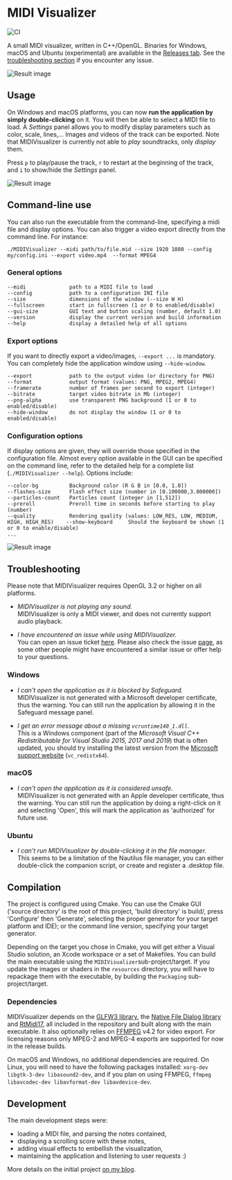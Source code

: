 # MIDI Visualizer

![CI](https://github.com/kosua20/MIDIVisualizer/workflows/CI/badge.svg?branch=master)

A small MIDI visualizer, written in C++/OpenGL.
Binaries for Windows, macOS and Ubuntu (experimental) are available in the [Releases tab](https://github.com/kosua20/MIDIVisualizer/releases).
See the [troubleshooting section](#troubleshooting) if you encounter any issue.

![Result image](result1.png)  

## Usage

On Windows and macOS platforms, you can now **run the application by simply double-clicking** on it. You will then be able to select a MIDI file to load. A *Settings* panel allows you to modify display parameters such as color, scale, lines,... Images and videos of the track can be exported. Note that MIDIVisualizer is currently not able to *play* soundtracks, only *display* them.

Press `p` to play/pause the track, `r` to restart at the beginning of the track, and `i` to show/hide the *Settings* panel. 

![Result image](result2.png) 

## Command-line use

You can also run the executable from the command-line, specifying a midi file and display options. You can also trigger a video export directly from the command line. For instance:
	
	./MIDIVisualizer --midi path/to/file.mid --size 1920 1080 --config my/config.ini --export video.mp4  --format MPEG4
	
### General options

	--midi              path to a MIDI file to load
	--config            path to a configuration INI file
	--size              dimensions of the window (--size W H)
	--fullscreen        start in fullscreen (1 or 0 to enabled/disable)
	--gui-size          GUI text and button scaling (number, default 1.0)
	--version           display the current version and build information
	--help              display a detailed help of all options
	
### Export options
If you want to directly export a video/images, `--export ...` is mandatory. You can completely hide the application window using `--hide-window`.

	--export            path to the output video (or directory for PNG)
	--format            output format (values: PNG, MPEG2, MPEG4)
	--framerate         number of frames per second to export (integer)
	--bitrate           target video bitrate in Mb (integer)
	--png-alpha         use transparent PNG background (1 or 0 to enabled/disable)
	--hide-window       do not display the window (1 or 0 to enabled/disable)
	
### Configuration options
If display options are given, they will override those specified in the configuration file. Almost every option available in the GUI can be specified on the command line, refer to the detailed help for a complete list (`./MIDIVisualizer --help`). Options include:

	--color-bg          Background color (R G B in [0.0, 1.0])
	--flashes-size      Flash effect size (number in [0.100000,3.000000])
	--particles-count   Particles count (integer in [1,512])
	--preroll           Preroll time in seconds before starting to play (number)
	--quality           Rendering quality (values: LOW_RES, LOW, MEDIUM, HIGH, HIGH_RES)	--show-keyboard     Should the keyboard be shown (1 or 0 to enable/disable)
	...

![Result image](result3.png) 

## Troubleshooting

Please note that MIDIVisualizer requires OpenGL 3.2 or higher on all platforms.

- *MIDIVisualizer is not playing any sound.*  
MIDIVisualizer is only a MIDI viewer, and does not currently support audio playback.

- *I have encountered an issue while using MIDIVisualizer.*  
You can open an issue ticket [here](https://github.com/kosua20/MIDIVisualizer/issues/new?assignees=&labels=bug&template=issue-report.md&title=). Please also check the issue [page](https://github.com/kosua20/MIDIVisualizer/issues), as some other people might have encountered a similar issue or offer help to your questions.

### Windows

- *I can't open the application as it is blocked by Safeguard.*  
MIDIVisualizer is not generated with a Microsoft developer certificate, thus the warning. You can still run the application by allowing it in the Safeguard message panel.

- *I get an error message about a missing `vcruntime140_1.dll`.*  
This is a Windows component (part of the *Microsoft Visual C++ Redistributable for Visual Studio 2015, 2017 and 2019*) that is often updated, you should try installing the latest version from the [Microsoft support website](https://support.microsoft.com/en-us/help/2977003/the-latest-supported-visual-c-downloads) (`vc_redistx64`).

### macOS

- *I can't open the application as it is considered unsafe.*  
MIDIVisualizer is not generated with an Apple developer certificate, thus the warning. You can still run the application by doing a right-click on it and selecting 'Open', this will mark the application as 'authorized' for future use.

### Ubuntu

- *I can't run MIDIVisualizer by double-clicking it in the file manager.*  
This seems to be a limitation of the Nautilus file manager, you can either double-click the companion script, or create and register a .desktop file.

## Compilation

The project is configured using Cmake. You can use the Cmake GUI ('source directory' is the root of this project, 'build directory' is build/, press 'Configure' then 'Generate', selecting the proper generator for your target platform and IDE); or the command line version, specifying your target generator.
    
Depending on the target you chose in Cmake, you will get either a Visual Studio solution, an Xcode workspace or a set of Makefiles. You can build the main executable using the `MIDIVisualizer`sub-project/target. If you update the images or shaders in the `resources` directory, you will have to repackage them with the executable, by building the `Packaging` sub-project/target. 

### Dependencies

MIDIVisualizer depends on the [GLFW3 library](http://www.glfw.org), the [Native File Dialog library](https://github.com/mlabbe/nativefiledialog) and [RtMidi17](https://github.com/jcelerier/RtMidi17/), all included in the repository and built along with the main executable. It also optionally relies on [FFMPEG](https://ffmpeg.org) v4.2 for video export. For licensing reasons only MPEG-2 and MPEG-4 exports are supported for now in the release builds.

On macOS and Windows, no additional dependencies are required. On Linux, you will need to have the following packages installed: `xorg-dev libgtk-3-dev libasound2-dev`, and if you plan on using FFMPEG, `ffmpeg libavcodec-dev libavformat-dev libavdevice-dev`.


## Development

The main development steps were:

- loading a MIDI file, and parsing the notes contained,
- displaying a scrolling score with these notes,
- adding visual effects to embellish the visualization,
- maintaining the application and listening to user requests :)

More details on the initial project [on my blog](http://blog.simonrodriguez.fr/articles/28-12-2016_midi_visualization_a_case_study.html).


 

 
